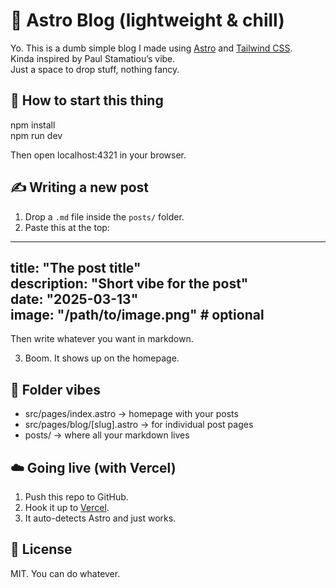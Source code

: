 # 🧪 Astro Blog (lightweight & chill)

Yo. This is a dumb simple blog I made using [Astro](https://astro.build/) and [Tailwind CSS](https://tailwindcss.com/).  
Kinda inspired by Paul Stamatiou’s vibe.  
Just a space to drop stuff, nothing fancy.

## 🚀 How to start this thing

npm install  
npm run dev  

Then open localhost:4321 in your browser.

## ✍️ Writing a new post

1. Drop a `.md` file inside the `posts/` folder.
2. Paste this at the top:

---
title: "The post title"  
description: "Short vibe for the post"  
date: "2025-03-13"  
image: "/path/to/image.png" # optional  
---

Then write whatever you want in markdown.

3. Boom. It shows up on the homepage.

## 🧱 Folder vibes

- src/pages/index.astro → homepage with your posts
- src/pages/blog/[slug].astro → for individual post pages
- posts/ → where all your markdown lives

## ☁️ Going live (with Vercel)

1. Push this repo to GitHub.
2. Hook it up to [Vercel](https://vercel.com/).
3. It auto-detects Astro and just works.

## 🪪 License

MIT. You can do whatever.
